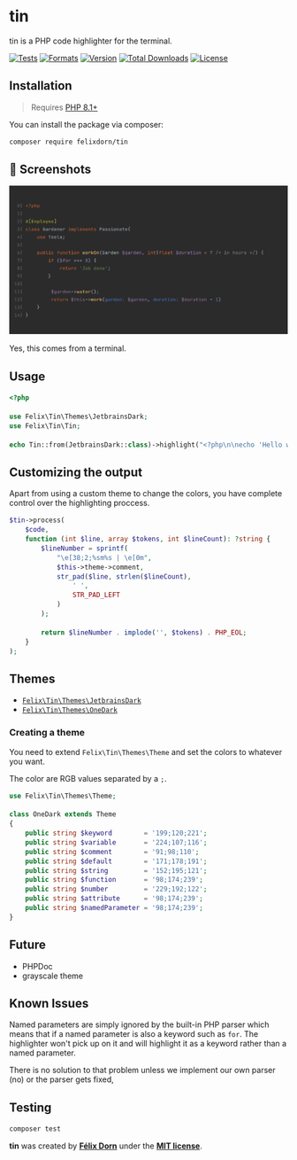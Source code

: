 # tin

tin is a PHP code highlighter for the terminal.

[![Tests](https://github.com/felixdorn/tin/actions/workflows/tests.yml/badge.svg?branch=main)](https://github.com/felixdorn/tin/actions/workflows/tests.yml)
[![Formats](https://github.com/felixdorn/tin/actions/workflows/formats.yml/badge.svg?branch=main)](https://github.com/felixdorn/tin/actions/workflows/formats.yml)
[![Version](https://poser.pugx.org/felixdorn/tin/version)](//packagist.org/packages/felixdorn/tin)
[![Total Downloads](https://poser.pugx.org/felixdorn/tin/downloads)](//packagist.org/packages/felixdorn/tin)
[![License](https://poser.pugx.org/felixdorn/tin/license)](//packagist.org/packages/felixdorn/tin)

## Installation

> Requires [PHP 8.1+](https://php.net/releases)

You can install the package via composer:

```bash
composer require felixdorn/tin
```

## 🔞 Screenshots

![A piece of code highlighted using tin](art/screenshot.png)

Yes, this comes from a terminal.

## Usage

```php
<?php

use Felix\Tin\Themes\JetbrainsDark;
use Felix\Tin\Tin;

echo Tin::from(JetbrainsDark::class)->highlight("<?php\n\necho 'Hello world';\n");
```

## Customizing the output

Apart from using a custom theme to change the colors, you have complete control over the highlighting proccess.

```php
$tin->process(
    $code,
    function (int $line, array $tokens, int $lineCount): ?string {
        $lineNumber = sprintf(
            "\e[38;2;%sm%s | \e[0m",
            $this->theme->comment,
            str_pad($line, strlen($lineCount),
                ' ',
                STR_PAD_LEFT
            )
        );

        return $lineNumber . implode('', $tokens) . PHP_EOL;
    }
);
```

## Themes

* [`Felix\Tin\Themes\JetbrainsDark`](src/Themes/JetbrainsDark.php)
* [`Felix\Tin\Themes\OneDark`](src/Themes/OneDark.php)

### Creating a theme

You need to extend `Felix\Tin\Themes\Theme` and set the colors to whatever you want.

The color are RGB values separated by a `;`.

```php
use Felix\Tin\Themes\Theme;

class OneDark extends Theme
{
    public string $keyword        = '199;120;221';
    public string $variable       = '224;107;116';
    public string $comment        = '91;98;110';
    public string $default        = '171;178;191';
    public string $string         = '152;195;121';
    public string $function       = '98;174;239';
    public string $number         = '229;192;122';
    public string $attribute      = '98;174;239';
    public string $namedParameter = '98;174;239';
}
```

## Future

* PHPDoc
* grayscale theme

## Known Issues

Named parameters are simply ignored by the built-in PHP parser which means that if a named parameter is also a
keyword such as `for`. The highlighter won't pick up on it and will highlight it as a keyword rather than a named
parameter.

There is no solution to that problem unless we implement our own parser (no) or the parser gets fixed,

## Testing

```bash
composer test
```

**tin** was created by **[Félix Dorn](https://twitter.com/afelixdorn)** under
the **[MIT license](https://opensource.org/licenses/MIT)**.
